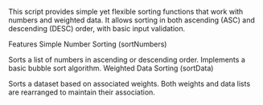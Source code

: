 This script provides simple yet flexible sorting functions that work with numbers and weighted data. It allows sorting in both ascending (ASC) and descending (DESC) order, with basic input validation.

Features
Simple Number Sorting (sortNumbers)

Sorts a list of numbers in ascending or descending order.
Implements a basic bubble sort algorithm.
Weighted Data Sorting (sortData)

Sorts a dataset based on associated weights.
Both weights and data lists are rearranged to maintain their association.
